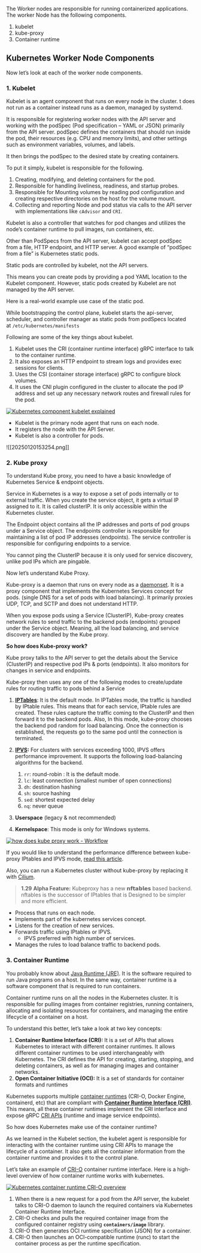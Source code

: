 The Worker nodes are responsible for running containerized applications. The worker Node has the following components.

1. kubelet
2. kube-proxy
3. Container runtime

## Kubernetes Worker Node Components

Now let’s look at each of the worker node components.

### 1. Kubelet

Kubelet is an agent component that runs on every node in the cluster. t does not run as a container instead runs as a daemon, managed by systemd.

It is responsible for registering worker nodes with the API server and working with the podSpec (Pod specification – YAML or JSON) primarily from the API server. podSpec defines the containers that should run inside the pod, their resources (e.g. CPU and memory limits), and other settings such as environment variables, volumes, and labels.

It then brings the podSpec to the desired state by creating containers.

To put it simply, kubelet is responsible for the following.

1. Creating, modifying, and deleting containers for the pod.
2. Responsible for handling liveliness, readiness, and startup probes.
3. Responsible for Mounting volumes by reading pod configuration and creating respective directories on the host for the volume mount.
4. Collecting and reporting Node and pod status via calls to the API server with implementations like `cAdvisor` and `CRI`.

Kubelet is also a controller that watches for pod changes and utilizes the node’s container runtime to pull images, run containers, etc.

Other than PodSpecs from the API server, kubelet can accept podSpec from a file, HTTP endpoint, and HTTP server. A good example of “podSpec from a file” is Kubernetes static pods.

Static pods are controlled by kubelet, not the API servers.

This means you can create pods by providing a pod YAML location to the Kubelet component. However, static pods created by Kubelet are not managed by the API server.

Here is a real-world example use case of the static pod.

While bootstrapping the control plane, kubelet starts the api-server, scheduler, and controller manager as static pods from podSpecs located at `/etc/kubernetes/manifests`

Following are some of the key things about kubelet.

1. Kubelet uses the CRI (container runtime interface) gRPC interface to talk to the container runtime.
2. It also exposes an HTTP endpoint to stream logs and provides exec sessions for clients.
3. Uses the CSI (container storage interface) gRPC to configure block volumes.
4. It uses the CNI plugin configured in the cluster to allocate the pod IP address and set up any necessary network routes and firewall rules for the pod.

[![Kubernetes component kubelet explained](https://devopscube.com/wp-content/uploads/2023/01/kubelet-architecture-830x1024.png)](https://devopscube.com/wp-content/uploads/2023/01/kubelet-architecture.png)

- Kubelet is the primary node agent that runs on each node.
- It registers the node with the API Server.
- Kubelet is also a controller for pods.

![[20250120153254.png]]

### 2. Kube proxy

To understand Kube proxy, you need to have a basic knowledge of Kubernetes Service & endpoint objects.

Service in Kubernetes is a way to expose a set of pods internally or to external traffic. When you create the service object, it gets a virtual IP assigned to it. It is called clusterIP. It is only accessible within the Kubernetes cluster.

The Endpoint object contains all the IP addresses and ports of pod groups under a Service object. The endpoints controller is responsible for maintaining a list of pod IP addresses (endpoints). The service controller is responsible for configuring endpoints to a service.

You cannot ping the ClusterIP because it is only used for service discovery, unlike pod IPs which are pingable.

Now let’s understand Kube Proxy.

Kube-proxy is a daemon that runs on every node as a [daemonset](https://devopscube.com/kubernetes-daemonset/). It is a proxy component that implements the Kubernetes Services concept for pods. (single DNS for a set of pods with load balancing). It primarily proxies UDP, TCP, and SCTP and does not understand HTTP.

When you expose pods using a Service (ClusterIP), Kube-proxy creates network rules to send traffic to the backend pods (endpoints) grouped under the Service object. Meaning, all the load balancing, and service discovery are handled by the Kube proxy.

**So how does Kube-proxy work?**

Kube proxy talks to the API server to get the details about the Service (ClusterIP) and respective pod IPs & ports (endpoints). It also monitors for changes in service and endpoints.

Kube-proxy then uses any one of the following modes to create/update rules for routing traffic to pods behind a Service

1. **[IPTables](https://wiki.centos.org/HowTos/Network/IPTables)**: It is the default mode. In IPTables mode, the traffic is handled by IPtable rules. This means that for each service, IPtable rules are created. These rules capture the traffic coming to the ClusterIP and then forward it to the backend pods. Also, In this mode, kube-proxy chooses the backend pod random for load balancing. Once the connection is established, the requests go to the same pod until the connection is terminated.

2. **[IPVS](https://en.wikipedia.org/wiki/IP_Virtual_Server):** For clusters with services exceeding 1000, IPVS offers performance improvement. It supports the following load-balancing algorithms for the backend.
    1. `rr`: round-robin : It is the default mode.
    2. `lc`: least connection (smallest number of open connections)
    3. `dh`: destination hashing
    4. `sh`: source hashing
    5. `sed`: shortest expected delay
    6. `nq`: never queue

3. **Userspace** (legacy & not recommended)
4. **Kernelspace**: This mode is only for Windows systems.

[![how does kube proxy work - Workflow](https://devopscube.com/wp-content/uploads/2023/01/image-14-748x1024.png)](https://devopscube.com/wp-content/uploads/2023/01/image-14.png)

If you would like to understand the performance difference between kube-proxy IPtables and IPVS mode, [read this article](https://www.tigera.io/blog/comparing-kube-proxy-modes-iptables-or-ipvs/).

Also, you can run a Kubernetes cluster without kube-proxy by replacing it with [Cilium](https://docs.cilium.io/en/v1.9/gettingstarted/kubeproxy-free/).

> **1.29** **Alpha Feature:** Kubeproxy has a new 𝗻𝗳𝘁𝗮𝗯𝗹𝗲𝘀 based backend. nftables is the successor of IPtables that is Designed to be simpler and more efficient.

- Process that runs on each node.
- Implements part of the kubernetes services concept.
- Listens for the creation of new services.
- Forwards traffic using IPtables or IPVS.
	- IPVS preferred with high number of services.
- Manages the rules to load balance traffic to backend pods.

### 3. Container Runtime

You probably know about [Java Runtime (JRE)](https://aws.amazon.com/what-is/java-runtime-environment/). It is the software required to run Java programs on a host. In the same way, container runtime is a software component that is required to run containers.

Container runtime runs on all the nodes in the Kubernetes cluster. It is responsible for pulling images from container registries, running containers, allocating and isolating resources for containers, and managing the entire lifecycle of a container on a host.

To understand this better, let’s take a look at two key concepts:

1. **Container Runtime Interface (CRI):** It is a set of APIs that allows Kubernetes to interact with different container runtimes. It allows different container runtimes to be used interchangeably with Kubernetes. The CRI defines the API for creating, starting, stopping, and deleting containers, as well as for managing images and container networks.
2. **Open Container Initiative (OCI):** It is a set of standards for container formats and runtimes

Kubernetes supports multiple [container runtimes](https://kubernetes.io/docs/setup/production-environment/container-runtimes/) (CRI-O, Docker Engine, containerd, etc) that are compliant with **[Container Runtime Interface (CRI)](https://github.com/kubernetes/community/blob/master/contributors/devel/sig-node/container-runtime-interface.md)**. This means, all these container runtimes implement the CRI interface and expose gRPC [CRI APIs](https://kubernetes.io/docs/concepts/architecture/cri/) (runtime and image service endpoints).

So how does Kubernetes make use of the container runtime?

As we learned in the Kubelet section, the kubelet agent is responsible for interacting with the container runtime using CRI APIs to manage the lifecycle of a container. It also gets all the container information from the container runtime and provides it to the control plane.

Let’s take an example of [CRI-O](https://cri-o.io/) container runtime interface. Here is a high-level overview of how container runtime works with kubernetes.

[![Kubernetes container runtime CRI-O overview](https://devopscube.com/wp-content/uploads/2022/12/image-5-1024x702.png)](https://devopscube.com/wp-content/uploads/2022/12/image-5.png)

1. When there is a new request for a pod from the API server, the kubelet talks to CRI-O daemon to launch the required containers via Kubernetes Container Runtime Interface.
2. CRI-O checks and pulls the required container image from the configured container registry using **`containers/image`** library.
3. CRI-O then generates OCI runtime specification (JSON) for a container.
4. CRI-O then launches an OCI-compatible runtime (runc) to start the container process as per the runtime specification.